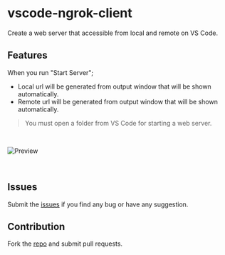 # vscode-ngrok-client

Create a web server that accessible from local and remote on VS Code.

## Features

When you run "Start Server";
* Local url will be generated from output window that will be shown automatically.
* Remote url will be generated from output window that will be shown automatically.


> You must open a folder from VS Code for starting a web server.

<br />

![Preview](https://s2.gifyu.com/images/preview722aa2e6f4aa1616.gif)

<br />

## Issues
Submit the [issues](https://github.com/ceyhunkeklik/vscode-ngrok-client/issues) if you find any bug or have any suggestion.

## Contribution
Fork the [repo](https://github.com/ceyhunkeklik/vscode-ngrok-client) and submit pull requests.